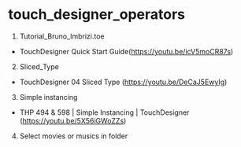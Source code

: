 # touch_designer_operators

1. Tutorial_Bruno_lmbrizi.toe
  - TouchDesigner Quick Start Guide(https://youtu.be/icV5moCR87s)

2. Sliced_Type
  - TouchDesigner 04 Sliced Type (https://youtu.be/DeCaJ5EwyIg)

3. Simple instancing
  - THP 494 & 598 | Simple Instancing | TouchDesigner (https://youtu.be/5X56iGWoZZs)

4. Select movies or musics in folder
